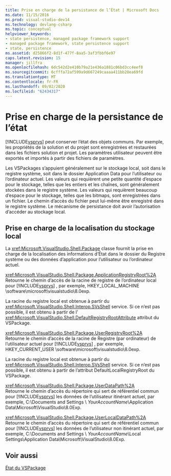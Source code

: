 ```yaml
---
title: Prise en charge de la persistance de l’État | Microsoft Docs
ms.date: 11/15/2016
ms.prod: visual-studio-dev14
ms.technology: devlang-csharp
ms.topic: conceptual
helpviewer_keywords:
- state persistence, managed package framework support
- managed package framework, state persistence support
- state, persistence
ms.assetid: d25866f2-8d1f-477f-8aa5-3af3fbbf6e97
caps.latest.revision: 15
manager: jillfra
ms.openlocfilehash: 6dc542d2e410b79a21e436a1881c06bd3cc4eef8
ms.sourcegitcommit: 6cfffa72af599a9d667249caaaa411bb28ea69fd
ms.translationtype: MT
ms.contentlocale: fr-FR
ms.lasthandoff: 09/02/2020
ms.locfileid: "62434317"
---
```

# <a name="support-for-state-persistence"></a>Prise en charge de la persistance de l’état
[!INCLUDE[vsprvs](../includes/vsprvs-md.md)] peut conserver l’état des objets communs. Par exemple, les propriétés de la solution et du projet sont enregistrées et restaurées dans les fichiers solution et projet. Les paramètres utilisateur peuvent être exportés et importés à partir des fichiers de paramètres.  
  
 Les VSPackages s’appuient généralement sur le stockage local, soit dans le registre système, soit dans le dossier Application Data pour l’utilisateur ou l’ordinateur actuel. Les valeurs qui requièrent une petite quantité d’espace pour le stockage, telles que les entiers et les chaînes, sont généralement stockées dans le registre système. Les valeurs qui requièrent beaucoup d’espace pour le stockage, telles que les bitmaps, sont enregistrées dans un fichier. Le chemin d’accès du fichier peut lui-même être enregistré dans le registre système. Le mécanisme de persistance doit avoir l’autorisation d’accéder au stockage local.  
  
## <a name="support-for-locating-local-storage"></a>Prise en charge de la localisation du stockage local  
 La <xref:Microsoft.VisualStudio.Shell.Package> classe fournit la prise en charge de la localisation des informations d’État dans le dossier du Registre système ou des données d’application pour l’utilisateur ou l’ordinateur actuel.  
  
 <xref:Microsoft.VisualStudio.Shell.Package.ApplicationRegistryRoot%2A>  
 Retourne le chemin d’accès de la racine de registre de l’ordinateur local pour [!INCLUDE[vsprvs](../includes/vsprvs-md.md)] , par exemple, HKEY_LOCAL_MACHINE \software\microsoft\visualstudio\8.0exp.  
  
 La racine du registre local est obtenue à partir du <xref:Microsoft.VisualStudio.Shell.Interop.SVsShell> service. Si ce n’est pas possible, il est obtenu à partir de l' <xref:Microsoft.VisualStudio.Shell.DefaultRegistryRootAttribute> attribut du VSPackage.  
  
 <xref:Microsoft.VisualStudio.Shell.Package.UserRegistryRoot%2A>  
 Retourne le chemin d’accès de la racine de Registre (par ordinateur) de l’utilisateur actuel pour [!INCLUDE[vsprvs](../includes/vsprvs-md.md)] , par exemple, HKEY_CURRENT_USER \software\microsoft\visualstudio\8.0exp.  
  
 La racine du registre local est obtenue à partir du <xref:Microsoft.VisualStudio.Shell.Interop.SVsShell> service. Si ce n’est pas possible, il est obtenu à partir de l’attribut DefaultLocalRegistryRoot du VSPackage.  
  
 <xref:Microsoft.VisualStudio.Shell.Package.UserDataPath%2A>  
 Retourne le chemin d’accès du répertoire qui sert de référentiel commun pour [!INCLUDE[vsprvs](../includes/vsprvs-md.md)] les données de l’utilisateur itinérant actuel, par exemple, C:\Documents and Settings \\ *YourAccountName*\Application Data\Microsoft\VisualStudio\8.0Exp.  
  
 <xref:Microsoft.VisualStudio.Shell.Package.UserLocalDataPath%2A>  
 Retourne le chemin d’accès du répertoire qui sert de référentiel commun pour [!INCLUDE[vsprvs](../includes/vsprvs-md.md)] les données de l’utilisateur non itinérant actuel, par exemple, C:\Documents and Settings \\ *YourAccountName*\Local Settings\Application Data\Microsoft\VisualStudio\8.0Exp.  
  
## <a name="see-also"></a>Voir aussi  
 [État du VSPackage](../misc/vspackage-state.md)